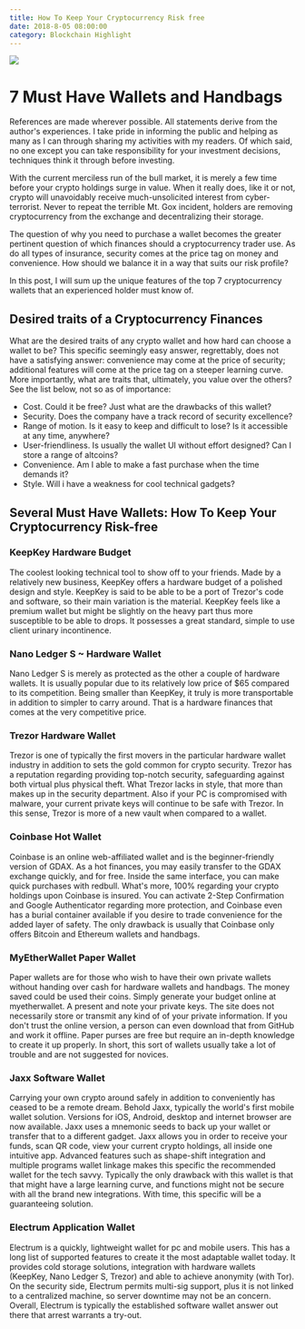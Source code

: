 ```yaml
---
title: How To Keep Your Cryptocurrency Risk free
date: 2018-8-05 08:00:00
category: Blockchain Highlight
---
```


![](/img/8.jpg)

# 7 Must Have Wallets and Handbags

References are made wherever possible. All statements derive from the author's experiences. I take pride in informing the public and helping as many as I can through sharing my activities with my readers. Of which said, no one except you can take responsibility for your investment decisions, techniques think it through before investing.

With the current merciless run of the bull market, it is merely a few time before your crypto holdings surge in value. When it really does, like it or not, crypto will unavoidably receive much-unsolicited interest from cyber-terrorist. Never to repeat the terrible Mt. Gox incident, holders are removing cryptocurrency from the exchange and decentralizing their storage.

<!-- more -->

The question of why you need to purchase a wallet becomes the greater pertinent question of which finances should a cryptocurrency trader use. As do all types of insurance, security comes at the price tag on money and convenience. How should we balance it in a way that suits our risk profile?

In this post, I will sum up the unique features of the top 7 cryptocurrency wallets that an experienced holder must know of.

## Desired traits of a Cryptocurrency Finances

What are the desired traits of any crypto wallet and how hard can choose a wallet to be? This specific seemingly easy answer, regrettably, does not have a satisfying answer: convenience may come at the price of security; additional features will come at the price tag on a steeper learning curve. More importantly, what are traits that, ultimately, you value over the others? See the list below, not so as of importance:

- Cost. Could it be free? Just what are the drawbacks of this wallet?
- Security. Does the company have a track record of security excellence?
- Range of motion. Is it easy to keep and difficult to lose? Is it accessible at any time, anywhere?
- User-friendliness. Is usually the wallet UI without effort designed? Can I store a range of altcoins?
- Convenience. Am I able to make a fast purchase when the time demands it?
- Style. Will i have a weakness for cool technical gadgets?

## Several Must Have Wallets: How To Keep Your Cryptocurrency Risk-free

### KeepKey Hardware Budget

The coolest looking technical tool to show off to your friends. Made by a relatively new business, KeepKey offers a hardware budget of a polished design and style. KeepKey is said to be able to be a port of Trezor's code and software, so their main variation is the material. KeepKey feels like a premium wallet but might be slightly on the heavy part thus more susceptible to be able to drops. It possesses a great standard, simple to use client urinary incontinence.

### Nano Ledger S ~ Hardware Wallet

Nano Ledger S is merely as protected as the other a couple of hardware wallets. It is usually popular due to its relatively low price of $65 compared to its competition. Being smaller than KeepKey, it truly is more transportable in addition to simpler to carry around. That is a hardware finances that comes at the very competitive price.

### Trezor Hardware Wallet

Trezor is one of typically the first movers in the particular hardware wallet industry in addition to sets the gold common for crypto security. Trezor has a reputation regarding providing top-notch security, safeguarding against both virtual plus physical theft. What Trezor lacks in style, that more than makes up in the security department. Also if your PC is compromised with malware, your current private keys will continue to be safe with Trezor. In this sense, Trezor is more of a new vault when compared to a wallet.

### Coinbase Hot Wallet

Coinbase is an online web-affiliated wallet and is the beginner-friendly version of GDAX. As a hot finances, you may easily transfer to the GDAX exchange quickly, and for free. Inside the same interface, you can make quick purchases with redbull. What's more, 100% regarding your crypto holdings upon Coinbase is insured. You can activate 2-Step Confirmation and Google Authenticator regarding more protection, and Coinbase even has a burial container available if you desire to trade convenience for the added layer of safety. The only drawback is usually that Coinbase only offers Bitcoin and Ethereum wallets and handbags.

### MyEtherWallet Paper Wallet

Paper wallets are for those who wish to have their own private wallets without handing over cash for hardware wallets and handbags. The money saved could be used their coins. Simply generate your budget online at myetherwallet. A present and note your private keys. The site does not necessarily store or transmit any kind of of your private information. If you don't trust the online version, a person can even download that from GitHub and work it offline. Paper purses are free but require an in-depth knowledge to create it up properly. In short, this sort of wallets usually take a lot of trouble and are not suggested for novices.

### Jaxx Software Wallet

Carrying your own crypto around safely in addition to conveniently has ceased to be a remote dream. Behold Jaxx, typically the world's first mobile wallet solution. Versions for iOS, Android, desktop and internet browser are now available. Jaxx uses a mnemonic seeds to back up your wallet or transfer that to a different gadget. Jaxx allows you in order to receive your funds, scan QR code, view your current crypto holdings, all inside one intuitive app. Advanced features such as shape-shift integration and multiple programs wallet linkage makes this specific the recommended wallet for the tech savvy. Typically the only drawback with this wallet is that that might have a large learning curve, and functions might not be secure with all the brand new integrations. With time, this specific will be a guaranteeing solution.

### Electrum Application Wallet

Electrum is a quickly, lightweight wallet for pc and mobile users. This has a long list of supported features to create it the most adaptable wallet today. It provides cold storage solutions, integration with hardware wallets (KeepKey, Nano Ledger S, Trezor) and able to achieve anonymity (with Tor). On the security side, Electrum permits multi-sig support, plus it is not linked to a centralized machine, so server downtime may not be an concern. Overall, Electrum is typically the established software wallet answer out there that arrest warrants a try-out.
